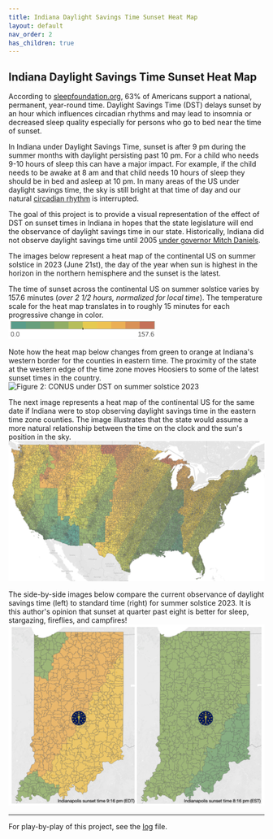 ```yaml
---
title: Indiana Daylight Savings Time Sunset Heat Map
layout: default
nav_order: 2
has_children: true
---
```

## Indiana Daylight Savings Time Sunset Heat Map

According to [sleepfoundation.org](https://www.sleepfoundation.org/sleep-news/removing-daylight-saving-time-changes-sleep), 63% of Americans support a national, permanent, year-round time. Daylight Savings Time (DST) delays sunset by an hour which influences circadian rhythms and may lead to insomnia or decreased sleep quality especially for persons who go to bed near the time of sunset.

In Indiana under Daylight Savings Time, sunset is after 9 pm during the summer months with daylight persisting past 10 pm. For a child who needs 9-10 hours of sleep this can have a major impact. For example, if the child needs to be awake at 8 am and that child needs 10 hours of sleep they should be in bed and asleep at 10 pm. In many areas of the US under daylight savings time, the sky is still bright at that time of day and our natural [circadian rhythm](https://www.sleepfoundation.org/circadian-rhythm) is interrupted.

The goal of this project is to provide a visual representation of the effect of DST on sunset times in Indiana in hopes that the state legislature will end the observance of daylight savings time in our state. Historically, Indiana did not observe daylight savings time until 2005 [under governor Mitch Daniels](https://www.wave3.com/story/3341011/daniels-signs-daylight-saving-time-into-law/). 

The images below represent a heat map of the continental US on summer solstice in 2023 (June 21st), the day of the year when sun is highest in the horizon in the northern hemisphere and the sunset is the latest.   

The time of sunset across the continental US on summer solstice varies by 157.6 minutes (*over 2 1/2 hours, normalized for local time*). The temperature scale for the heat map translates in to roughly 15 minutes for each progressive change in color.   
![Figure 1: Scale of sunset times](images/image-3.png)

Note how the heat map below changes from green to orange at Indiana's western border for the counties in eastern time. The proximity of the state at the western edge of the time zone moves Hoosiers to some of the latest sunset times in the country. 
![Figure 2: CONUS under DST on summer solstice 2023](<images/Screenshot 2023-10-26 at 10.36.46 AM.png>)

The next image represents a heat map of the continental US for the same date if Indiana were to stop observing daylight savings time in the eastern time zone counties. The image illustrates that the state would assume a more natural relationship between the time on the clock and the sun's position in the sky.
![CONUS if Indiana stopped observing DST on summer solstice 2023](images/image-4.png)

The side-by-side images below compare the current observance of daylight savings time (left) to standard time (right) for summer solstice 2023. It is this author's opinion that sunset at quarter past eight is better for sleep, stargazing, fireflies, and campfires!
![Indiana EDT v EST](images/image-5.png)


----

For play-by-play of this project, see the [log](/DST/log.html) file.